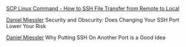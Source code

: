 
[SCP Linux Command - How to SSH File Transfer from Remote to Local](https://www.freecodecamp.org/news/scp-linux-command-example-how-to-ssh-file-transfer-from-remote-to-local)

[Daniel Miessler](https://danielmiessler.com/blog/security-and-obscurity-does-changing-your-ssh-port-lower-your-risk/)
Security and Obscurity: Does Changing Your SSH Port Lower Your Risk

[Daniel Miessler](https://danielmiessler.com/blog/putting-ssh-another-port-good-idea/)
Why Putting SSH On Another Port is a Good Idea
